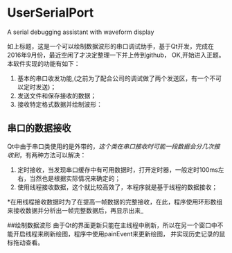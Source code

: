 # UserSerialPort
A serial debugging assistant with waveform display

如上标题，这是一个可以绘制数据波形的串口调试助手，基于Qt开发，完成在2016年9月份，最近空闲了才决定整理一下并上传到github，
OK,开始进入正题。本软件实现的功能有如下：
1. 基本的串口收发功能,(之前为了配合公司的调试做了两个发送区，有一个不可以定时发送)；
2. 发送文件和保存接收的数据；
3. 接收特定格式数据并绘制波形：

## 串口的数据接收
Qt中由于串口类使用的是外带的，*这个类在串口接收时可能一段数据会分几次接收到*，有两种方法可以解决：
1. 定时接收，当发现串口缓存中有可用数据时，打开定时器，一般定时100ms左右，当然也是根据实际情况来确定的；
2. 使用线程接收数据，这个就比较高效了，本程序就是基于线程的数据接收；

*在用线程接收数据时为了在提高一帧数据的完整接收，在此，程序使用环形数组来接收数据并分析出一帧完整数据后，再显示出来_

##绘制数据波形
由于Qt的界面更新只能在主线程中刷新，所以在另一个窗口中不能开启线程来刷新绘图，程序中使用painEvent来更新绘图，
并实现历史记录的鼠标拖动查看。

